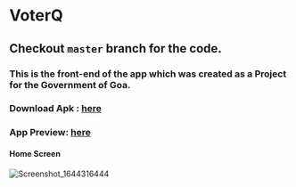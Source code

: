 # VoterQ

## Checkout ```master``` branch for the code.

### This is the front-end of the app which was created as a Project for the Government of Goa.

### Download Apk : [here][apkDownload]
[apkDownload]:https://drive.google.com/file/d/1faXKJaydOdmLvsh4sozM1lFD4_qNoAb7/view?usp=sharing

### App Preview: [here][appPreview]
[appPreview]:https://drive.google.com/drive/folders/1DYuRL5xdSfy4LJakoeD7iO9y98DVmETO

#### Home Screen
![Screenshot_1644316444](https://user-images.githubusercontent.com/65811224/168945418-fb10e833-386a-4a0f-8464-c7394e867cae.png|width=100px)
